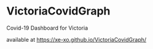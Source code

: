 # VictoriaCovidGraph
 Covid-19 Dashboard for Victoria

available at https://xe-xo.github.io/VictoriaCovidGraph/
